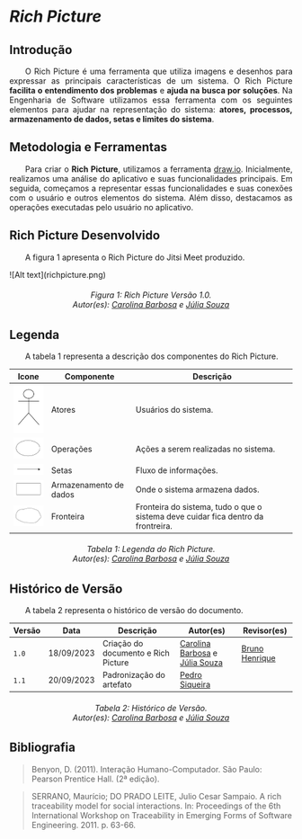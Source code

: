 # ***Rich Picture***

## **Introdução**
<p align="justify">
&emsp;&emsp;O Rich Picture é uma ferramenta que utiliza imagens e desenhos para expressar as principais características de um sistema. O Rich Picture <b>facilita o entendimento dos problemas</b> e <b>ajuda na busca por soluções</b>. Na Engenharia de Software utilizamos essa ferramenta com os seguintes elementos para ajudar na representação do sistema: <b>atores, processos, armazenamento de dados, setas e limites do sistema</b>.
</p>

## **Metodologia e Ferramentas**
<p align="justify">
&emsp;&emsp;Para criar o <b>Rich Picture</b>, utilizamos a ferramenta <a href="https://draw.io">draw.io</a>. Inicialmente, realizamos uma análise do aplicativo e suas funcionalidades principais. Em seguida, começamos a representar essas funcionalidades e suas conexões com o usuário e outros elementos do sistema. Além disso, destacamos as operações executadas pelo usuário no aplicativo.
</p>

## **Rich Picture Desenvolvido**
<p align="justify">
&emsp;&emsp;A figura 1 apresenta o Rich Picture do Jitsi Meet produzido.
</p>
![Alt text](richpicture.png)
<center>
<h6> Figura 1: Rich Picture Versão 1.0.
<br> Autor(es): <a href="https://github.com/CarolinaBarb">Carolina Barbosa</a> e <a href="https://github.com/JuliaSSouza">Júlia Souza</a></h6>
</center>

## **Legenda** 
<p align="justify">
&emsp;&emsp;A tabela 1 representa a descrição dos componentes do Rich Picture.
</p>

| Icone | Componente | Descrição |
| ------- |---------- | ----------- |
| <img src="https://raw.githubusercontent.com/Requisitos-de-Software/2023.2-Jitsi/main/docs/assets/Atores.png" alt="Atores" width=75px> | Atores | Usuários do sistema. |
| <img src="https://raw.githubusercontent.com/Requisitos-de-Software/2023.2-Jitsi/main/docs/assets/Operacoes.png" alt="Operações" width=75px> | Operações | Ações a serem realizadas no sistema. |
| <img src="https://raw.githubusercontent.com/Requisitos-de-Software/2023.2-Jitsi/main/docs/assets/Setas.png" alt="Setas" width=75px> | Setas | Fluxo de informações. |
| <img src="https://raw.githubusercontent.com/Requisitos-de-Software/2023.2-Jitsi/main/docs/assets/Dados.png" alt="Armazenamento de dados" width=75px> | Armazenamento de dados | Onde o sistema armazena dados. |
| <img src="https://raw.githubusercontent.com/Requisitos-de-Software/2023.2-Jitsi/main/docs/assets/Fronteira.png" alt="Fronteira" width=75px> | Fronteira | Fronteira do sistema, tudo o que o sistema deve cuidar fica dentro da frontreira. |

<center>
<h6> Tabela 1: Legenda do Rich Picture.
<br> Autor(es): <a href="https://github.com/CarolinaBarb">Carolina Barbosa</a> e <a href="https://github.com/JuliaSSouza">Júlia Souza</a></h6>
</center>

## **Histórico de Versão**
<p align="justify">
&emsp;&emsp;A tabela 2 representa o histórico de versão do documento.
</p>

| Versão  |   Data   | Descrição | Autor(es) | Revisor(es)
| --------- | ------ | ------ | ---------- | ----------
| `1.0` | 18/09/2023 | Criação do documento e Rich Picture | [Carolina Barbosa](https://github.com/CarolinaBarb) e [Júlia Souza](https://github.com/JuliaSSouza)| [Bruno Henrique](https://github.com/BrunoHenrique00) |
| `1.1` | 20/09/2023 | Padronização do artefato | [Pedro Siqueira](https://github.com/PedroSiq)| |

<center>
<h6> Tabela 2: Histórico de Versão.
<br> Autor(es): <a href="https://github.com/CarolinaBarb">Carolina Barbosa</a> e <a href="https://github.com/JuliaSSouza">Júlia Souza</a></h6>
</center>

## **Bibliografia**

> Benyon, D. (2011). Interação Humano-Computador. São Paulo: Pearson Prentice Hall. (2ª edição).

> SERRANO, Maurício; DO PRADO LEITE, Julio Cesar Sampaio. A rich traceability model for social interactions. In: Proceedings of the 6th International Workshop on Traceability in Emerging Forms of Software Engineering. 2011. p. 63-66.